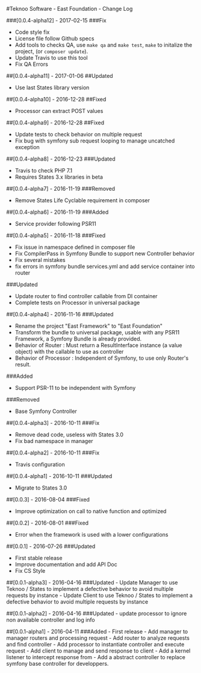 #Teknoo Software - East Foundation - Change Log

###[0.0.4-alpha12] - 2017-02-15
###Fix
- Code style fix
- License file follow Github specs
- Add tools to checks QA, use `make qa` and `make test`, `make` to initalize the project, (or `composer update`).
- Update Travis to use this tool
- Fix QA Errors

##[0.0.4-alpha11] - 2017-01-06
##Updated
- Use last States library version

##[0.0.4-alpha10] - 2016-12-28
##Fixed
- Processor can extract POST values

##[0.0.4-alpha9] - 2016-12-28
##Fixed
- Update tests to check behavior on multiple request 
- Fix bug with symfony sub request looping to manage uncatched exception

##[0.0.4-alpha8] - 2016-12-23
###Updated
- Travis to check PHP 7.1
- Requires States 3.x libraries in beta 

##[0.0.4-alpha7] - 2016-11-19
###Removed
- Remove States Life Cyclable requirement in composer

##[0.0.4-alpha6] - 2016-11-19
###Added
- Service provider following PSR11

##[0.0.4-alpha5] - 2016-11-18
###Fixed
- Fix issue in namespace defined in composer file
- Fix CompilerPass in Symfony Bundle to support new Controller behavior
- Fix several mistakes
- fix errors in symfony bundle services.yml and add service container into router

###Updated
- Update router to find controller callable from DI container
- Complete tests on Processor in universal package

##[0.0.4-alpha4] - 2016-11-16
###Updated
- Rename the project "East Framework" to "East Foundation"
- Transform the bundle to universal package, usable with any PSR11 Framework, a Symfony Bundle is already provided.
- Behavior of Router : Must return a ResultInterface instance (a value object) with the callable to use as controller
- Behavior of Processor : Independent of Symfony, to use only Router's result.

###Added
- Support PSR-11 to be independent with Symfony
 
###Removed
- Base Symfony Controller

##[0.0.4-alpha3] - 2016-10-11
###Fix
- Remove dead code, useless with States 3.0
- Fix bad namespace in manager

##[0.0.4-alpha2] - 2016-10-11
###Fix
- Travis configuration

##[0.0.4-alpha1] - 2016-10-11
###Updated
- Migrate to States 3.0

##[0.0.3] - 2016-08-04
###Fixed
- Improve optimization on call to native function and optimized

##[0.0.2] - 2016-08-01
###Fixed
- Error when the framework is used with a lower configurations

##[0.0.1] - 2016-07-26
###Updated
- First stable release
- Improve documentation and add API Doc
- Fix CS Style

##[0.0.1-alpha3] - 2016-04-16
###Updated
    - Update Manager to use Teknoo / States to implement a defective behavior to avoid multiple requests by instance
    - Update Client to use Teknoo / States to implement a defective behavior to avoid multiple requests by instance

##[0.0.1-alpha2] - 2016-04-16
###Updated
    - update processor to ignore non available controller and log info

##[0.0.1-alpha1] - 2016-04-11
###Added
    - First release
    - Add manager to manager routers and processing request
    - Add router to analyze requests and find controller
    - Add processor to instantiate controller and execute request
    - Add client to manage and send response to client
    - Add a kernel listener to intercept response from
    - Add a abstract controller to replace symfony base controller for developpers.

